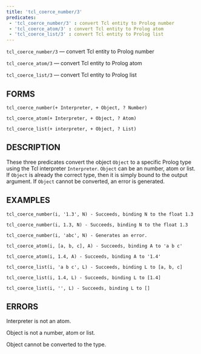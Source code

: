 ```yaml
---
title: 'tcl_coerce_number/3'
predicates:
 - 'tcl_coerce_number/3' : convert Tcl entity to Prolog number
 - 'tcl_coerce_atom/3' : convert Tcl entity to Prolog atom
 - 'tcl_coerce_list/3' : convert Tcl entity to Prolog list
---
```

`tcl_coerce_number/3` — convert Tcl entity to Prolog number

`tcl_coerce_atom/3` — convert Tcl entity to Prolog atom

`tcl_coerce_list/3` — convert Tcl entity to Prolog list


## FORMS

```
tcl_coerce_number(+ Interpreter, + Object, ? Number)

tcl_coerce_atom(+ Interpreter, + Object, ? Atom)

tcl_coerce_list(+ interpreter, + Object, ? List)
```

## DESCRIPTION

These three predicates convert the object `Object` to a specific Prolog type using the Tcl interpreter `Interpreter`. `Object` can be an number, atom or list. If `Object` is already the correct type, then it is simply bound to the output argument. If `Object` cannot be converted, an error is generated.


## EXAMPLES

```
tcl_coerce_number(i, '1.3', N) - Succeeds, binding N to the float 1.3

tcl_coerce_number(i, 1.3, N) - Succeeds, binding N to the float 1.3

tcl_coerce_number(i, 'abc', N) - Generates an error.

tcl_coerce_atom(i, [a, b, c], A) - Succeeds, binding A to 'a b c'

tcl_coerce_atom(i, 1.4, A) - Succeeds, binding A to '1.4'

tcl_coerce_list(i, 'a b c', L) - Succeeds, binding L to [a, b, c]

tcl_coerce_list(i, 1.4, L) - Succeeds, binding L to [1.4]

tcl_coerce_list(i, '', L) - Succeeds, binding L to []
```

## ERRORS

Interpreter is not an atom.

Object is not a number, atom or list.

Object cannot be converted to the type.
